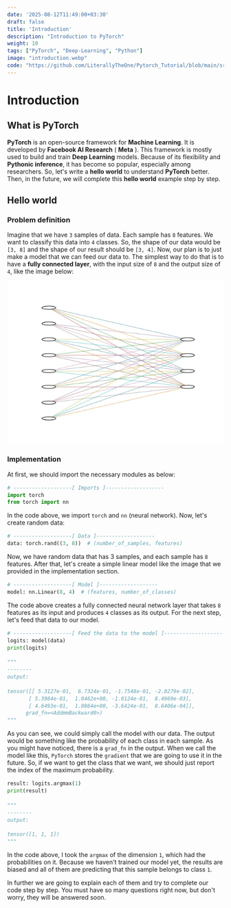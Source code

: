 ```yaml
---
date: '2025-08-12T11:49:00+03:30'
draft: false
title: 'Introduction'
description: "Introduction to PyTorch"
weight: 10
tags: ["PyTorch", "Deep-Learning", "Python"]
image: "introduction.webp"
code: "https://github.com/LiterallyTheOne/Pytorch_Tutorial/blob/main/src/0_hello_world.ipynb"
---
```


# Introduction

## What is PyTorch

**PyTorch** is an open-source framework for **Machine Learning**.
It is developed by **Facebook AI Research** ( **Meta** ).
This framework is mostly used to build and train **Deep Learning** models.
Because of its flexibility and **Pythonic inference**, it has become so popular,
especially among researchers.
So, let's write a **hello world** to understand **PyTorch** better.
Then, in the future, we will complete this **hello world** example step by step.

## Hello world

### Problem definition

Imagine that we have `3` samples of data.
Each sample has `8` features.
We want to classify this data into `4` classes.
So, the shape of our data would be `[3, 8]` and the shape of our result should be `[3, 4]`.
Now, our plan is to just make a model that we can feed our data to.
The simplest way to do that is to have a **fully connected layer**, with the input size of `8`
and the output size of `4`, like the image below:

![pytorch_hello_world](model-8-4.webp)

### Implementation

At first, we should import the necessary modules as below:

```python
# -------------------[ Imports ]-------------------
import torch
from torch import nn
```

In the code above, we import `torch` and `nn` (neural network).
Now, let's create random data:

```python
# -------------------[ Data ]-------------------
data: torch.rand((3, 8))  # (number_of_samples, features)
```

Now, we have random data that has 3 samples, and each sample has `8` features.
After that, let's create a simple linear model like the image that we provided
in the implementation section.

```python
# -------------------[ Model ]-------------------
model: nn.Linear(8, 4)  # (features, number_of_classes)
```

The code above creates a fully connected neural network layer that
takes `8` features as its input and produces `4` classes as its output.
For the next step, let's feed that data to our model.

```python
# -------------------[ Feed the data to the model ]-------------------
logits: model(data)
print(logits)

"""
--------
output: 

tensor([[ 5.3127e-01,  6.7324e-01, -1.7548e-01, -2.0279e-02],
       [ 5.3984e-01,  1.0462e+00, -1.0124e-01,  8.4969e-03],
       [ 4.6493e-01,  1.0864e+00, -3.6424e-01,  8.6406e-04]],
      grad_fn=<AddmmBackward0>)
"""

```

As you can see, we could simply call the model with our data.
The output would be something like the probability of each class in
each sample.
As you might have noticed, there is a `grad_fn` in the output.
When we call the model like this, `PyTorch` stores the `gradient` that
we are going to use it in the future.
So, if we want to get the class that we want, we should just report the
index of the maximum probability.

```python
result: logits.argmax(1)
print(result)

"""
--------
output: 

tensor([1, 1, 1])
"""
```

In the code above, I took the `argmax` of the dimension `1`, which
had the probabilities on it.
Because we haven't trained our model yet, the results are biased and
all of them are predicting that this sample belongs to class `1`.

In further we are going to explain each of them and try to complete
our code step by step.
You must have so many questions right now, but don't worry, they
will be answered soon.




